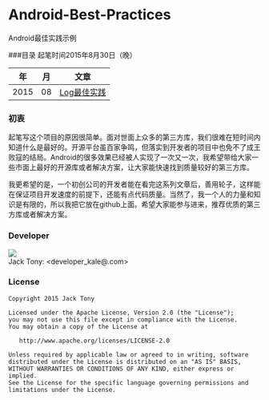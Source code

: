 # Android-Best-Practices
Android最佳实践示例  


###目录
起笔时间2015年8月30日（晚）  

年 | 月 | 文章
--- | --- | ---
2015 | 08 | [Log最佳实践](https://github.com/tianzhijiexian/Android-Best-Practices/blob/master/2015.8/log/log.md)

  
### 初衷  
起笔写这个项目的原因很简单。面对世面上众多的第三方库，我们很难在短时间内知道什么是最好的。开源平台虽百家争鸣，但落实到开发者的项目中也免不了成王败寇的结局。Android的很多效果已经被人实现了一次又一次，我希望带给大家一些市面上最好的开源库或者解决方案，让大家能快速找到质量较好的第三方库。   

我更希望的是，一个初创公司的开发者能在看完这系列文章后，善用轮子，这样能在保证项目开发速度的前提下，还能有点代码质量。当然了，我一个人的力量和知识是有限的，所以我把它放在github上面。希望大家能参与进来，推荐优质的第三方库或者解决方案。
  
### Developer
![](https://avatars3.githubusercontent.com/u/9552155?v=3&s=460)  
Jack Tony: <developer_kale@.com>  

### License

    Copyright 2015 Jack Tony

    Licensed under the Apache License, Version 2.0 (the "License");
    you may not use this file except in compliance with the License.
    You may obtain a copy of the License at

       http://www.apache.org/licenses/LICENSE-2.0

    Unless required by applicable law or agreed to in writing, software
    distributed under the License is distributed on an "AS IS" BASIS,
    WITHOUT WARRANTIES OR CONDITIONS OF ANY KIND, either express or implied.
    See the License for the specific language governing permissions and
    limitations under the License.
